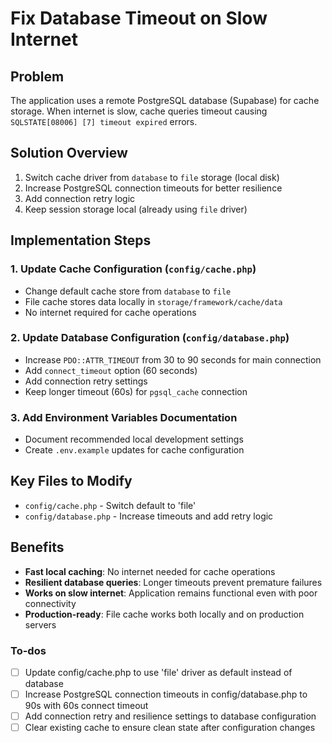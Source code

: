 <!-- c6d82c60-fd9f-43be-a185-c2d93c3e79ec 5d96d465-7a95-4601-a850-38821839c626 -->
# Fix Database Timeout on Slow Internet

## Problem

The application uses a remote PostgreSQL database (Supabase) for cache storage. When internet is slow, cache queries timeout causing `SQLSTATE[08006] [7] timeout expired` errors.

## Solution Overview

1. Switch cache driver from `database` to `file` storage (local disk)
2. Increase PostgreSQL connection timeouts for better resilience
3. Add connection retry logic
4. Keep session storage local (already using `file` driver)

## Implementation Steps

### 1. Update Cache Configuration (`config/cache.php`)

- Change default cache store from `database` to `file`
- File cache stores data locally in `storage/framework/cache/data`
- No internet required for cache operations

### 2. Update Database Configuration (`config/database.php`)

- Increase `PDO::ATTR_TIMEOUT` from 30 to 90 seconds for main connection
- Add `connect_timeout` option (60 seconds)
- Add connection retry settings
- Keep longer timeout (60s) for `pgsql_cache` connection

### 3. Add Environment Variables Documentation

- Document recommended local development settings
- Create `.env.example` updates for cache configuration

## Key Files to Modify

- `config/cache.php` - Switch default to 'file'
- `config/database.php` - Increase timeouts and add retry logic

## Benefits

- **Fast local caching**: No internet needed for cache operations
- **Resilient database queries**: Longer timeouts prevent premature failures
- **Works on slow internet**: Application remains functional even with poor connectivity
- **Production-ready**: File cache works both locally and on production servers

### To-dos

- [ ] Update config/cache.php to use 'file' driver as default instead of database
- [ ] Increase PostgreSQL connection timeouts in config/database.php to 90s with 60s connect timeout
- [ ] Add connection retry and resilience settings to database configuration
- [ ] Clear existing cache to ensure clean state after configuration changes